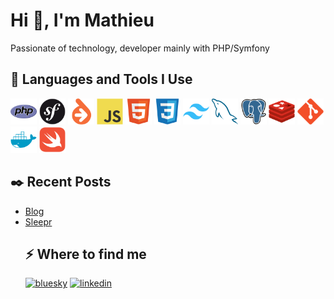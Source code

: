 <h1>Hi 👋, I'm Mathieu</h1>
<p>Passionate of technology, developer mainly with PHP/Symfony</p>
<h2>🚀 Languages and Tools I Use</h2>
<p>
<a target="_blank" style="display: inline-block;"><img src="https://raw.githubusercontent.com/devicons/devicon/master/icons/php/php-original.svg" alt="php" width="42" height="42" /></a>
<a target="_blank" style="display: inline-block;"><img src="https://raw.githubusercontent.com/devicons/devicon/master/icons/symfony/symfony-original.svg" alt="symfony" width="42" height="42" /></a>
<a target="_blank" style="display: inline-block;"><img src="https://raw.githubusercontent.com/devicons/devicon/master/icons/doctrine/doctrine-plain.svg" alt="postgresql" width="42" height="42" /></a>
<a target="_blank" style="display: inline-block;"><img src="https://raw.githubusercontent.com/devicons/devicon/master/icons/javascript/javascript-original.svg" alt="javascript" width="42" height="42" /></a>
<a target="_blank" style="display: inline-block;"><img src="https://raw.githubusercontent.com/devicons/devicon/master/icons/html5/html5-original.svg" alt="html5" width="42" height="42" /></a>
<a target="_blank" style="display: inline-block;"><img src="https://raw.githubusercontent.com/devicons/devicon/master/icons/css3/css3-original.svg" alt="css3" width="42" height="42" /></a>
<a target="_blank" style="display: inline-block;"><img src="https://raw.githubusercontent.com/devicons/devicon/master/icons/tailwindcss/tailwindcss-original.svg" alt="tailwind" width="42" height="42" /></a>
<a target="_blank" style="display: inline-block;"><img src="https://raw.githubusercontent.com/devicons/devicon/master/icons/mysql/mysql-original.svg" alt="mysql" width="42" height="42" /></a>
<a target="_blank" style="display: inline-block;"><img src="https://raw.githubusercontent.com/devicons/devicon/master/icons/postgresql/postgresql-original.svg" alt="postgresql" width="42" height="42" /></a>
<a target="_blank" style="display: inline-block;"><img src="https://raw.githubusercontent.com/devicons/devicon/master/icons/redis/redis-original.svg" alt="redis" width="42" height="42" /></a>
<a target="_blank" style="display: inline-block;"><img src="https://raw.githubusercontent.com/devicons/devicon/master/icons/git/git-plain.svg" alt="git" width="42" height="42" /></a>
<a target="_blank" style="display: inline-block;"><img src="https://raw.githubusercontent.com/devicons/devicon/master/icons/docker/docker-plain.svg" alt="php" width="42" height="42" /></a>
<a target="_blank" style="display: inline-block;"><img src="https://raw.githubusercontent.com/devicons/devicon/master/icons/swift/swift-original.svg" alt="swift" width="42" height="42" /></a>
</p>
<h2>✒️ Recent Posts</h2>
<ul>
<li><a target="_blank" href="https://blog.welcomattic.com/">Blog</a></li>
<li><a target="_blank" href="https://sleepr.app/">Sleepr</a></li>
<h2>⚡️ Where to find me</h2>
<p><a target="_blank" href="https://bsky.app/profile/welcomattic.com" style="display: inline-block;"><img src="https://img.shields.io/badge/Bluesky-0285FF?logo=bluesky&logoColor=fff" alt="bluesky" /></a>
<a target="_blank" href="https://www.linkedin.com/in/msantostefano" style="display: inline-block;"><img src="https://custom-icon-badges.demolab.com/badge/LinkedIn-0A66C2?logo=linkedin-white&logoColor=fff" alt="linkedin" /></a></p>
